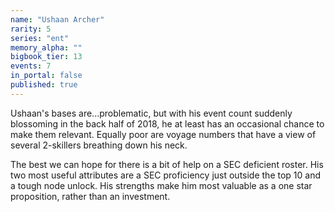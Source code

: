 ```yaml
---
name: "Ushaan Archer"
rarity: 5
series: "ent"
memory_alpha: ""
bigbook_tier: 13
events: 7
in_portal: false
published: true
---
```


Ushaan's bases are...problematic, but with his event count suddenly blossoming in the back half of 2018, he at least has an occasional chance to make them relevant. Equally poor are voyage numbers that have a view of several 2-skillers breathing down his neck.

The best we can hope for there is a bit of help on a SEC deficient roster. His two most useful attributes are a SEC proficiency just outside the top 10 and a tough node unlock. His strengths make him most valuable as a one star proposition, rather than an investment.
